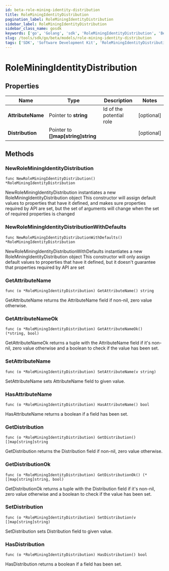 ```yaml
---
id: beta-role-mining-identity-distribution
title: RoleMiningIdentityDistribution
pagination_label: RoleMiningIdentityDistribution
sidebar_label: RoleMiningIdentityDistribution
sidebar_class_name: gosdk
keywords: ['go', 'Golang', 'sdk', 'RoleMiningIdentityDistribution', 'BetaRoleMiningIdentityDistribution'] 
slug: /tools/sdk/go/beta/models/role-mining-identity-distribution
tags: ['SDK', 'Software Development Kit', 'RoleMiningIdentityDistribution', 'BetaRoleMiningIdentityDistribution']
---
```


# RoleMiningIdentityDistribution

## Properties

Name | Type | Description | Notes
------------ | ------------- | ------------- | -------------
**AttributeName** | Pointer to **string** | Id of the potential role | [optional] 
**Distribution** | Pointer to **[]map[string]string** |  | [optional] 

## Methods

### NewRoleMiningIdentityDistribution

`func NewRoleMiningIdentityDistribution() *RoleMiningIdentityDistribution`

NewRoleMiningIdentityDistribution instantiates a new RoleMiningIdentityDistribution object
This constructor will assign default values to properties that have it defined,
and makes sure properties required by API are set, but the set of arguments
will change when the set of required properties is changed

### NewRoleMiningIdentityDistributionWithDefaults

`func NewRoleMiningIdentityDistributionWithDefaults() *RoleMiningIdentityDistribution`

NewRoleMiningIdentityDistributionWithDefaults instantiates a new RoleMiningIdentityDistribution object
This constructor will only assign default values to properties that have it defined,
but it doesn't guarantee that properties required by API are set

### GetAttributeName

`func (o *RoleMiningIdentityDistribution) GetAttributeName() string`

GetAttributeName returns the AttributeName field if non-nil, zero value otherwise.

### GetAttributeNameOk

`func (o *RoleMiningIdentityDistribution) GetAttributeNameOk() (*string, bool)`

GetAttributeNameOk returns a tuple with the AttributeName field if it's non-nil, zero value otherwise
and a boolean to check if the value has been set.

### SetAttributeName

`func (o *RoleMiningIdentityDistribution) SetAttributeName(v string)`

SetAttributeName sets AttributeName field to given value.

### HasAttributeName

`func (o *RoleMiningIdentityDistribution) HasAttributeName() bool`

HasAttributeName returns a boolean if a field has been set.

### GetDistribution

`func (o *RoleMiningIdentityDistribution) GetDistribution() []map[string]string`

GetDistribution returns the Distribution field if non-nil, zero value otherwise.

### GetDistributionOk

`func (o *RoleMiningIdentityDistribution) GetDistributionOk() (*[]map[string]string, bool)`

GetDistributionOk returns a tuple with the Distribution field if it's non-nil, zero value otherwise
and a boolean to check if the value has been set.

### SetDistribution

`func (o *RoleMiningIdentityDistribution) SetDistribution(v []map[string]string)`

SetDistribution sets Distribution field to given value.

### HasDistribution

`func (o *RoleMiningIdentityDistribution) HasDistribution() bool`

HasDistribution returns a boolean if a field has been set.


